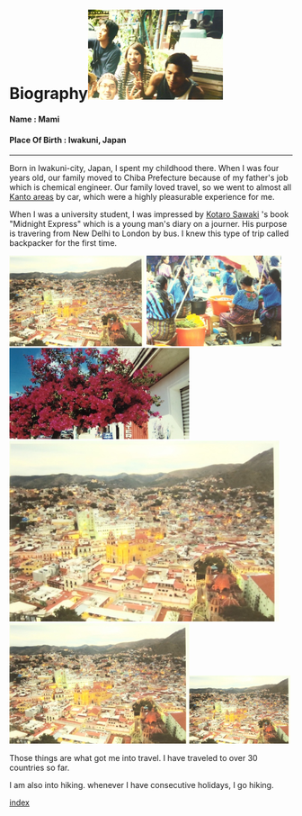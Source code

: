 # Biography<img src="https://github.com/mamimuramoto/mamimuramoto.github.io/blob/master/Bangkok.jpg" width="240px">
#### Name           : Mami
#### Place Of Birth : Iwakuni, Japan  
-----------------------------------------------------------------
Born in Iwakuni-city, Japan, I spent my childhood there. When I was four years old, our family moved to Chiba Prefecture because of my father's job which is chemical engineer. Our family loved travel, so we went to almost all [Kanto areas](https://www.jetro.go.jp/en/ind_tourism/kanto.html) by car, which were a highly pleasurable experience for me.

When I was a university student, I was impressed by [Kotaro Sawaki](https://www.japantimes.co.jp/tag/kotaro-sawaki/)
's book "Midnight Express" which is a young man's diary on a journer. His purpose is travering from New Delhi to London by bus. I knew this type of trip called backpacker for the first time.

<img src="https://github.com/mamimuramoto/mamimuramoto.github.io/blob/master/Guanajuato.jpg" width="240px">
<img src="https://github.com/mamimuramoto/mamimuramoto.github.io/blob/master/Santiago Atitlan.jpg" width="240px">
<img src="https://github.com/mamimuramoto/mamimuramoto.github.io/blob/master/Oaxaca.jpg" width="320px">
<img src="https://github.com/mamimuramoto/mamimuramoto.github.io/blob/master/Guanajuato.jpg" width="480px"><img src="https://github.com/mamimuramoto/mamimuramoto.github.io/blob/master/Guanajuato.jpg" width="320px"><img src="https://github.com/mamimuramoto/mamimuramoto.github.io/blob/master/Guanajuato.jpg" width="180px">

Those things are what got me into travel. I have traveled to over 30 countries so far.

I am also into hiking. whenever I have consecutive holidays, I go hiking.




[index](https://github.com/mamimuramoto/mamimuramoto.github.io/blob/master/index.md)
